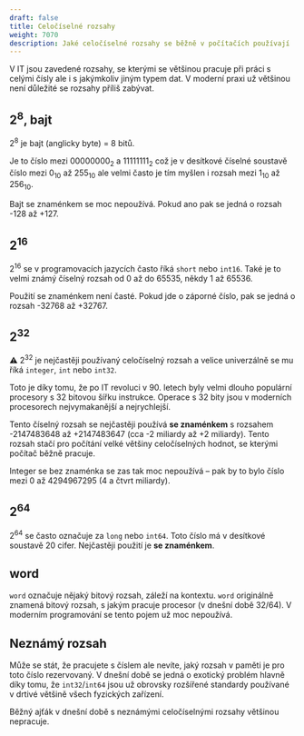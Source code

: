 ```yaml
---
draft: false
title: Celočíselné rozsahy
weight: 7070
description: Jaké celočíselné rozsahy se běžně v počítačích používají
---
```


V IT jsou zavedené rozsahy, se kterými se většinou pracuje při práci s celými čísly ale i s jakýmkoliv jiným typem dat. V moderní praxi už většinou není důležité se rozsahy příliš zabývat.

## 2<sup>8</sup>, bajt

2<sup>8</sup> je bajt (anglicky byte) = 8 bitů.

Je to číslo mezi 00000000<sub>2</sub> a 11111111<sub>2</sub> což je v desítkové číselné soustavě číslo mezi 0<sub>10</sub> až 255<sub>10</sub> ale velmi často je tím myšlen i rozsah mezi 1<sub>10</sub> až 256<sub>10</sub>.

Bajt se znaménkem se moc nepoužívá. Pokud ano pak se jedná o rozsah -128 až +127.

## 2<sup>16</sup>

2<sup>16</sup> se v programovacích jazycích často říká `short` nebo `int16`. Také je to velmi známý číselný rozsah od 0 až do 65535, někdy 1 až 65536.

Použití se znaménkem není časté. Pokud jde o záporné číslo, pak se jedná o rozsah -32768 až +32767.

## 2<sup>32</sup>

<div class="note-blue">

⚠️ 2<sup>32</sup> je nejčastěji používaný celočíselný rozsah a velice univerzálně se mu říká `integer`, `int` nebo `int32`. 

</div>

Toto je díky tomu, že po IT revoluci v 90. letech byly velmi dlouho populární procesory s 32 bitovou šířku instrukce. Operace s 32 bity jsou v moderních procesorech nejvymakanější a nejrychlejší.

Tento číselný rozsah se nejčastěji používá **se znaménkem** s rozsahem -2147483648 až +2147483647 (cca -2 miliardy až +2 miliardy). Tento rozsah stačí pro počítání velké většiny celočíselných hodnot, se kterými počítač běžně pracuje.

Integer se bez znaménka se zas tak moc nepoužívá – pak by to bylo číslo mezi 0 až 4294967295 (4 a čtvrt miliardy).

## 2<sup>64</sup>

2<sup>64</sup> se často označuje za `long` nebo `int64`. Toto číslo má v desítkové soustavě 20 cifer. Nejčastěji použití je **se znaménkem**.

## word

`word` označuje nějaký bitový rozsah, záleží na kontextu. `word` originálně znamená bitový rozsah, s jakým pracuje procesor (v dnešní době 32/64). V moderním programování se tento pojem už moc nepoužívá.

## Neznámý rozsah

Může se stát, že pracujete s číslem ale nevíte, jaký rozsah v paměti je pro toto číslo rezervovaný. V dnešní době se jedná o exotický problém hlavně díky tomu, že `int32`/`int64` jsou už obrovsky rozšířené standardy používané v drtivé většině všech fyzických zařízení.

Běžný ajťák v dnešní době s neznámými celočíselnými rozsahy většinou nepracuje.